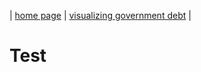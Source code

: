 | [home page](https://h-calderon.github.io/portfolio/) | [visualizing government debt](visualizing-government-debt.md) |

# Test
